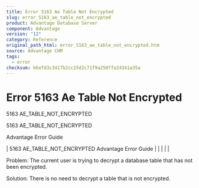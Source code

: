 ```yaml
---
title: Error 5163 Ae Table Not Encrypted
slug: error_5163_ae_table_not_encrypted
product: Advantage Database Server
component: Advantage
version: "12"
category: Reference
original_path_html: error_5163_ae_table_not_encrypted.htm
source: Advantage CHM
tags:
  - error
checksum: b6efd3c3417b2cc15d2c71f9a258ffa24341a35a
---
```


# Error 5163 Ae Table Not Encrypted

5163 AE\_TABLE\_NOT\_ENCRYPTED

5163 AE\_TABLE\_NOT\_ENCRYPTED

Advantage Error Guide

| 5163 AE\_TABLE\_NOT\_ENCRYPTED  Advantage Error Guide |  |  |  |  |

Problem: The current user is trying to decrypt a database table that has not been encrypted.

Solution: There is no need to decrypt a table that is not encrypted.
